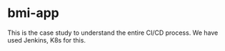 # bmi-app
This is the case study to understand the entire CI/CD process. 
We have used Jenkins, K8s for this.
